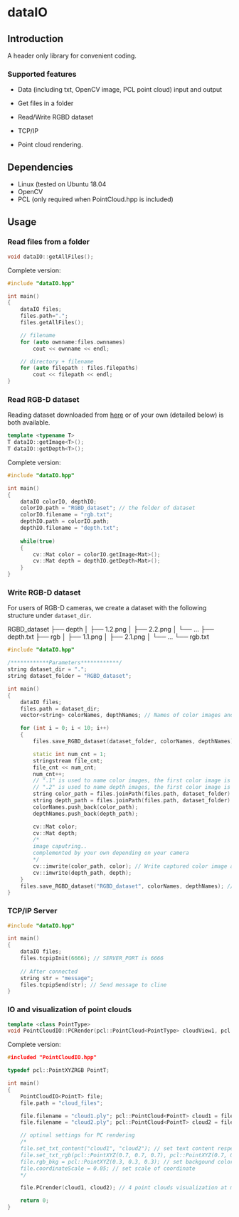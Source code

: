 # dataIO
## Introduction

A header only library for convenient coding.

### Supported features

* Data (including txt, OpenCV image, PCL point cloud) input and output

* Get files in a folder
* Read/Write RGBD dataset
* TCP/IP
* Point cloud rendering.

## Dependencies

* Linux (tested on Ubuntu 18.04
* OpenCV
* PCL (only required when PointCloud.hpp is included)

## Usage

### Read files from a folder

```c++
void dataIO::getAllFiles();
```

Complete version:

```c++
#include "dataIO.hpp"

int main()
{
    dataIO files;
    files.path=".";
    files.getAllFiles();

    // filename
    for (auto ownname:files.ownnames)
        cout << ownname << endl;

    // directory + filename
    for (auto filepath : files.filepaths)
        cout << filepath << endl;
}
```
### Read RGB-D dataset

Reading dataset downloaded from [here](https://vision.in.tum.de/data/datasets/rgbd-dataset) or of your own (detailed below) is both available.

```c++
template <typename T>
T dataIO::getImage<T>();
T dataIO::getDepth<T>();
```

Complete version:

``````c++
#include "dataIO.hpp"

int main()
{
    dataIO colorIO, depthIO;
    colorIO.path = "RGBD_dataset"; // the folder of dataset
    colorIO.filename = "rgb.txt";
    depthIO.path = colorIO.path;
    depthIO.filename = "depth.txt";
    
    while(true)
    {
        cv::Mat color = colorIO.getImage<Mat>();
        cv::Mat depth = depthIO.getDepth<Mat>();
    }
}
``````

### Write RGB-D dataset

For users of RGB-D cameras, we create a dataset with the following structure under ```dataset_dir```.

RGBD_dataset
├── depth
│   ├── 1.2.png
│   ├── 2.2.png
│   └── ...
├── depth.txt
├── rgb
│   ├── 1.1.png
│   ├── 2.1.png
│   └── ...
└── rgb.txt

```c++
#include "dataIO.hpp"

/************Parameters************/
string dataset_dir = ".";
string dataset_folder = "RGBD_dataset";

int main()
{
    dataIO files;
    files.path = dataset_dir;
    vector<string> colorNames, depthNames; // Names of color images and depth images

    for (int i = 0; i < 10; i++)
    {
        files.save_RGBD_dataset(dataset_folder, colorNames, depthNames); // First we create a folder named RGBD_dataset under files.path

        static int num_cnt = 1;
        stringstream file_cnt;
        file_cnt << num_cnt;
        num_cnt++;
        // ".1" is used to name color images, the first color image is named "1.1.png"
        // ".2" is used to name depth images, the first color image is named "1.2.png"
        string color_path = files.joinPath(files.path, dataset_folder) + "/" + files.joinPath("rgb", file_cnt.str()) + ".1.png";
        string depth_path = files.joinPath(files.path, dataset_folder) + "/" + files.joinPath("depth", file_cnt.str()) + ".2.png";
        colorNames.push_back(color_path);
        depthNames.push_back(depth_path);

        cv::Mat color;
        cv::Mat depth;
        /*
        image caputring..
        complemented by your own depending on your camera
        */
        cv::imwrite(color_path, color); // Write captured color image and depth image
        cv::imwrite(depth_path, depth);
    }
    files.save_RGBD_dataset("RGBD_dataset", colorNames, depthNames); // write rgb.txt and depth.txt
}
```

### TCP/IP Server

```C++
#include "dataIO.hpp"

int main()
{
    dataIO files;
    files.tcpipInit(6666); // SERVER_PORT is 6666
    
    // After connected
    string str = "message";
    files.tcpipSend(str); // Send message to cline
}
```

### IO and visualization of point clouds

```c++
template <class PointType>
void PointCloudIO::PCRender(pcl::PointCloud<PointType> cloudView1, pcl::PointCloud<PointType> cloudView2 = pcl::PointCloud<PointType>(), pcl::PointCloud<PointType> cloudView3 = pcl::PointCloud<PointType>(), pcl::PointCloud<PointType> cloudView4 = pcl::PointCloud<PointType>())
```

Complete version:

```c++
#included "PointCloudIO.hpp"

typedef pcl::PointXYZRGB PointT;

int main()
{
	PointCloudIO<PointT> file;
	file.path = "cloud_files";

	file.filename = "cloud1.ply"; pcl::PointCloud<PointT> cloud1 = file.readPC();
	file.filename = "cloud2.ply"; pcl::PointCloud<PointT> cloud2 = file.readPC();

	// optinal settings for PC rendering
	/*
	file.set_txt_content("cloud1", "cloud2"); // set text content respectively
	file.set_txt_rgb(pcl::PointXYZ(0.7, 0.7, 0.7), pcl::PointXYZ(0.7, 0.7, 0.7)); // set text color respectively
	file.rgb_bkg = pcl::PointXYZ(0.3, 0.3, 0.3); // set backgound color
	file.coordinateScale = 0.05; // set scale of coordinate
	*/

	file.PCrender(cloud1, cloud2); // 4 point clouds visualization at most

	return 0;
}
```
